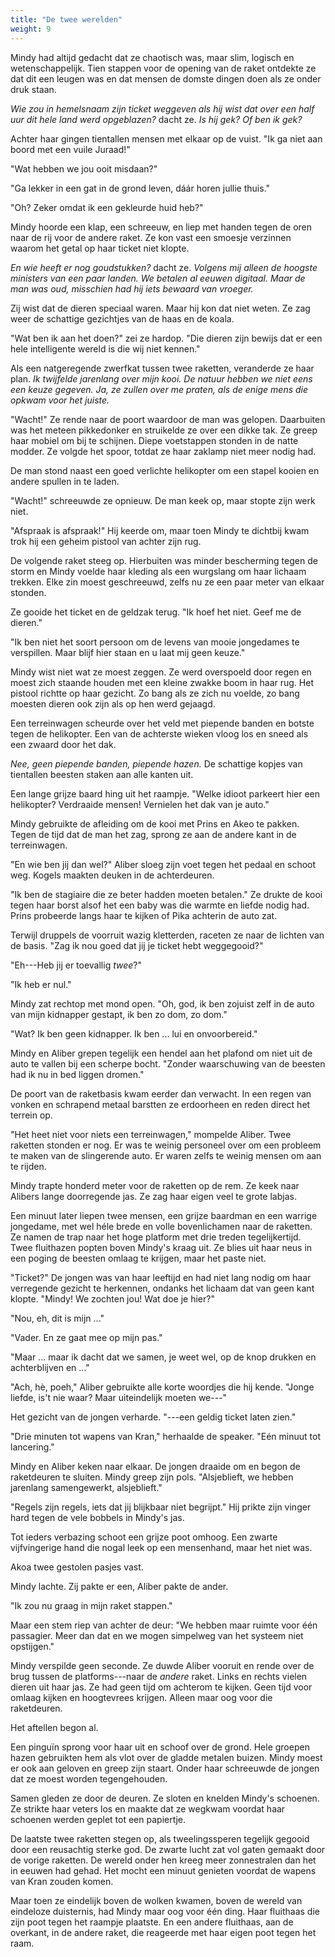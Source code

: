```yaml
---
title: "De twee werelden"
weight: 9
---
```


Mindy had altijd gedacht dat ze chaotisch was, maar slim, logisch en wetenschappelijk. Tien stappen voor de opening van de raket ontdekte ze dat dit een leugen was en dat mensen de domste dingen doen als ze onder druk staan.

_Wie zou in hemelsnaam zijn ticket weggeven als hij wist dat over een half uur dit hele land werd opgeblazen?_ dacht ze. _Is hij gek? Of ben ik gek?_

Achter haar gingen tientallen mensen met elkaar op de vuist. "Ik ga niet aan boord met een vuile Juraad!"

"Wat hebben we jou ooit misdaan?"

"Ga lekker in een gat in de grond leven, dáár horen jullie thuis."

"Oh? Zeker omdat ik een gekleurde huid heb?"

Mindy hoorde een klap, een schreeuw, en liep met handen tegen de oren naar de rij voor de andere raket. Ze kon vast een smoesje verzinnen waarom het getal op haar ticket niet klopte.

_En wie heeft er nog goudstukken?_ dacht ze. _Volgens mij alleen de hoogste ministers van een paar landen. We betalen al eeuwen digitaal. Maar de man was oud, misschien had hij iets bewaard van vroeger._

Zij wist dat de dieren speciaal waren. Maar hij kon dat niet weten. Ze zag weer de schattige gezichtjes van de haas en de koala.

"Wat ben ik aan het doen?" zei ze hardop. "Die dieren zijn bewijs dat er een hele intelligente wereld is die wij niet kennen."

Als een natgeregende zwerfkat tussen twee raketten, veranderde ze haar plan. _Ik twijfelde jarenlang over mijn kooi. De natuur hebben we niet eens een keuze gegeven. Ja, ze zullen over me praten, als de enige mens die opkwam voor het juiste._

"Wacht!" Ze rende naar de poort waardoor de man was gelopen. Daarbuiten was het meteen pikkedonker en struikelde ze over een dikke tak. Ze greep haar mobiel om bij te schijnen. Diepe voetstappen stonden in de natte modder. Ze volgde het spoor, totdat ze haar zaklamp niet meer nodig had.

De man stond naast een goed verlichte helikopter om een stapel kooien en andere spullen in te laden.

"Wacht!" schreeuwde ze opnieuw. De man keek op, maar stopte zijn werk niet.

"Afspraak is afspraak!" Hij keerde om, maar toen Mindy te dichtbij kwam trok hij een geheim pistool van achter zijn rug.

De volgende raket steeg op. Hierbuiten was minder bescherming tegen de storm en Mindy voelde haar kleding als een wurgslang om haar lichaam trekken. Elke zin moest geschreeuwd, zelfs nu ze een paar meter van elkaar stonden.

Ze gooide het ticket en de geldzak terug. "Ik hoef het niet. Geef me de dieren."

"Ik ben niet het soort persoon om de levens van mooie jongedames te verspillen. Maar blijf hier staan en u laat mij geen keuze."

Mindy wist niet wat ze moest zeggen. Ze werd overspoeld door regen en moest zich staande houden met een kleine zwakke boom in haar rug. Het pistool richtte op haar gezicht. Zo bang als ze zich nu voelde, zo bang moesten dieren ook zijn als op hen werd gejaagd.

Een terreinwagen scheurde over het veld met piepende banden en botste tegen de helikopter. Een van de achterste wieken vloog los en sneed als een zwaard door het dak. 

_Nee, geen piepende banden, piepende hazen._ De schattige kopjes van tientallen beesten staken aan alle kanten uit.

Een lange grijze baard hing uit het raampje. "Welke idioot parkeert hier een helikopter? Verdraaide mensen! Vernielen het dak van je auto."

Mindy gebruikte de afleiding om de kooi met Prins en Akeo te pakken. Tegen de tijd dat de man het zag, sprong ze aan de andere kant in de terreinwagen.

"En wie ben jij dan wel?" Aliber sloeg zijn voet tegen het pedaal en schoot weg. Kogels maakten deuken in de achterdeuren.

"Ik ben de stagiaire die ze beter hadden moeten betalen." Ze drukte de kooi tegen haar borst alsof het een baby was die warmte en liefde nodig had. Prins probeerde langs haar te kijken of Pika achterin de auto zat. 

Terwijl druppels de voorruit wazig kletterden, raceten ze naar de lichten van de basis. "Zag ik nou goed dat jij je ticket hebt weggegooid?"

"Eh---Heb jij er toevallig _twee_?"

"Ik heb er nul."

Mindy zat rechtop met mond open. "Oh, god, ik ben zojuist zelf in de auto van mijn kidnapper gestapt, ik ben zo dom, zo dom."

"Wat? Ik ben geen kidnapper. Ik ben ... lui en onvoorbereid."

Mindy en Aliber grepen tegelijk een hendel aan het plafond om niet uit de auto te vallen bij een scherpe bocht. "Zonder waarschuwing van de beesten had ik nu in bed liggen dromen."

De poort van de raketbasis kwam eerder dan verwacht. In een regen van vonken en schrapend metaal barstten ze erdoorheen en reden direct het terrein op.

"Het heet niet voor niets een terreinwagen," mompelde Aliber. Twee raketten stonden er nog. Er was te weinig personeel over om een probleem te maken van de slingerende auto. Er waren zelfs te weinig mensen om aan te rijden.

Mindy trapte honderd meter voor de raketten op de rem. Ze keek naar Alibers lange doorregende jas. Ze zag haar eigen veel te grote labjas.

Een minuut later liepen twee mensen, een grijze baardman en een warrige jongedame, met wel héle brede en volle bovenlichamen naar de raketten. Ze namen de trap naar het hoge platform met drie treden tegelijkertijd. Twee fluithazen popten boven Mindy's kraag uit. Ze blies uit haar neus in een poging de beesten omlaag te krijgen, maar het paste niet.

"Ticket?" De jongen was van haar leeftijd en had niet lang nodig om haar verregende gezicht te herkennen, ondanks het lichaam dat van geen kant klopte. "Mindy! We zochten jou! Wat doe je hier?"

"Nou, eh, dit is mijn ..."

"Vader. En ze gaat mee op mijn pas."

"Maar ... maar ik dacht dat we samen, je weet wel, op de knop drukken en achterblijven en ..."

"Ach, hè, poeh," Aliber gebruikte alle korte woordjes die hij kende. "Jonge liefde, is't nie waar? Maar uiteindelijk moeten we---"

Het gezicht van de jongen verharde. "---een geldig ticket laten zien."

"Drie minuten tot wapens van Kran," herhaalde de speaker. "Eén minuut tot lancering."

Mindy en Aliber keken naar elkaar. De jongen draaide om en begon de raketdeuren te sluiten. Mindy greep zijn pols. "Alsjeblieft, we hebben jarenlang samengewerkt, alsjeblieft."

"Regels zijn regels, iets dat jij blijkbaar niet begrijpt." Hij prikte zijn vinger hard tegen de vele bobbels in Mindy's jas.

Tot ieders verbazing schoot een grijze poot omhoog. Een zwarte vijfvingerige hand die nogal leek op een mensenhand, maar het niet was. 

Akoa twee gestolen pasjes vast.

Mindy lachte. Zij pakte er een, Aliber pakte de ander. 

"Ik zou nu graag in mijn raket stappen."

Maar een stem riep van achter de deur: "We hebben maar ruimte voor één passagier. Meer dan dat en we mogen simpelweg van het systeem niet opstijgen."

Mindy verspilde geen seconde. Ze duwde Aliber vooruit en rende over de brug tussen de platforms---naar de _andere_ raket. Links en rechts vielen dieren uit haar jas. Ze had geen tijd om achterom te kijken. Geen tijd voor omlaag kijken en hoogtevrees krijgen. Alleen maar oog voor die raketdeuren. 

Het aftellen begon al. 

Een pinguïn sprong voor haar uit en schoof over de grond. Hele groepen hazen gebruikten hem als vlot over de gladde metalen buizen. Mindy moest er ook aan geloven en greep zijn staart. Onder haar schreeuwde de jongen dat ze moest worden tegengehouden.

Samen gleden ze door de deuren. Ze sloten en knelden Mindy's schoenen. Ze strikte haar veters los en maakte dat ze wegkwam voordat haar schoenen werden geplet tot een papiertje.

De laatste twee raketten stegen op, als tweelingssperen tegelijk gegooid door een reusachtig sterke god. De zwarte lucht zat vol gaten gemaakt door de vorige raketten. De wereld onder hen kreeg meer zonnestralen dan het in eeuwen had gehad. Het mocht een minuut genieten voordat de wapens van Kran zouden komen.

Maar toen ze eindelijk boven de wolken kwamen, boven de wereld van eindeloze duisternis, had Mindy maar oog voor één ding. Haar fluithaas die zijn poot tegen het raampje plaatste. En een andere fluithaas, aan de overkant, in de andere raket, die reageerde met haar eigen poot tegen het raam.
